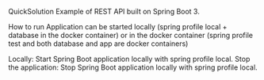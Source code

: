 QuickSolution
Example of REST API built on Spring Boot 3.

How to run
Application can be started locally (spring profile local + database in the docker container) or in the docker container (spring profile test and both database and app are docker containers)

Locally:
Start Spring Boot application locally with spring profile local.
Stop the application:
Stop Spring Boot application locally with spring profile local.
